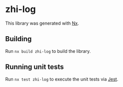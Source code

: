 # zhi-log

This library was generated with [Nx](https://nx.dev).

## Building

Run `nx build zhi-log` to build the library.

## Running unit tests

Run `nx test zhi-log` to execute the unit tests via [Jest](https://jestjs.io).
